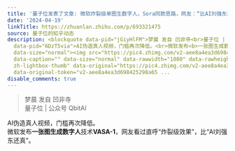 ```yaml
---
title: '量子位发表了文章: 微软炸裂级单图生数字人，Sora同款思路，网友：“比AI刘强东还真”'
date: '2024-04-19'
linkTitle: https://zhuanlan.zhihu.com/p/693321475
source: 量子位的知乎动态
description: <blockquote data-pid="jGiyHlFM">梦晨 发自 凹非寺<br>量子位 | 公众号 QbitAI</blockquote><p
  data-pid="6DzT5via">AI伪造真人视频，门槛再次降低。<br>微软发布<b>一张图生成数字人</b>技术<b>VASA-1</b>，网友看过直呼“炸裂级效果”，比“AI刘强东还真”。<br></p><figure
  data-size="normal"><img src="https://pic4.zhimg.com/v2-aee8a4ea3d698425298a65d8d317e3c7_1440w.jpg"
  data-caption="" data-size="normal" data-rawwidth="1080" data-rawheight="414" class="origin_image
  zh-lightbox-thumb" data-original="https://pic4.zhimg.com/v2-aee8a4ea3d698425298a65d8d317e3c7_r.jpg"
  data-original-token="v2-aee8a4ea3d698425298a65 ...
disable_comments: true
---
```

<blockquote data-pid="jGiyHlFM">梦晨 发自 凹非寺<br>量子位 | 公众号 QbitAI</blockquote><p data-pid="6DzT5via">AI伪造真人视频，门槛再次降低。<br>微软发布<b>一张图生成数字人</b>技术<b>VASA-1</b>，网友看过直呼“炸裂级效果”，比“AI刘强东还真”。<br></p><figure data-size="normal"><img src="https://pic4.zhimg.com/v2-aee8a4ea3d698425298a65d8d317e3c7_1440w.jpg" data-caption="" data-size="normal" data-rawwidth="1080" data-rawheight="414" class="origin_image zh-lightbox-thumb" data-original="https://pic4.zhimg.com/v2-aee8a4ea3d698425298a65d8d317e3c7_r.jpg" data-original-token="v2-aee8a4ea3d698425298a65 ...